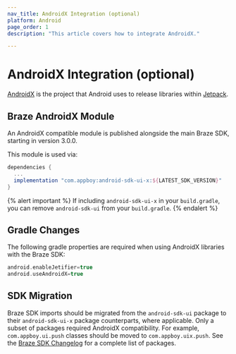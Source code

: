```yaml
---
nav_title: AndroidX Integration (optional)
platform: Android
page_order: 1
description: "This article covers how to integrate AndroidX."

---
```


# AndroidX Integration (optional)
[AndroidX][1] is the project that Android uses to release libraries within [Jetpack][2].

## Braze AndroidX Module
An AndroidX compatible module is published alongside the main Braze SDK, starting in version 3.0.0.

This module is used via:

```gradle
dependencies {
  ...
  implementation "com.appboy:android-sdk-ui-x:${LATEST_SDK_VERSION}"
}
```

{% alert important %}
If including `android-sdk-ui-x` in your `build.gradle`, you can remove `android-sdk-ui` from your `build.gradle`.
{% endalert %}

## Gradle Changes
The following gradle properties are required when using AndroidX libraries with the Braze SDK:

```gradle
android.enableJetifier=true
android.useAndroidX=true
```

## SDK Migration
Braze SDK imports should be migrated from the `android-sdk-ui` package to their `android-sdk-ui-x` package counterparts, where applicable. Only a subset of packages required AndroidX compatibility. For example, `com.appboy.ui.push` classes should be moved to `com.appboy.uix.push`. See the [Braze SDK Changelog][3] for a complete list of packages.

[1]: https://developer.android.com/jetpack/androidx/
[2]: https://developer.android.com/jetpack/
[3]: https://github.com/Appboy/appboy-android-sdk/blob/master/CHANGELOG.md
